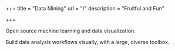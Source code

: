 +++
title = "Data Mining"
url = "/"
description = "Fruitful and Fun"

+++

Open source machine learning and data visualization. 

Build data analysis workflows visually, with a large, diverse toolbox.
